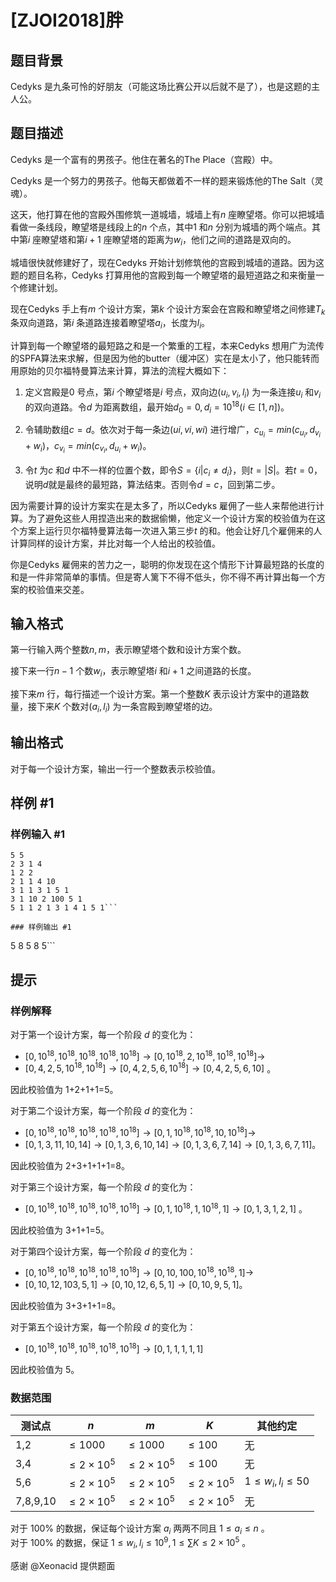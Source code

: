 # [ZJOI2018]胖

## 题目背景

Cedyks 是九条可怜的好朋友（可能这场比赛公开以后就不是了），也是这题的主人公。

## 题目描述

Cedyks 是一个富有的男孩子。他住在著名的The Place（宫殿）中。

Cedyks 是一个努力的男孩子。他每天都做着不一样的题来锻炼他的The Salt（灵魂）。

这天，他打算在他的宫殿外围修筑一道城墙，城墙上有$n$ 座瞭望塔。你可以把城墙看做一条线段，瞭望塔是线段上的$n$ 个点，其中$1$ 和$n$ 分别为城墙的两个端点。其中第$i$ 座瞭望塔和第$i + 1$ 座瞭望塔的距离为$w_i$，他们之间的道路是双向的。

城墙很快就修建好了，现在Cedyks 开始计划修筑他的宫殿到城墙的道路。因为这题的题目名称，Cedyks 打算用他的宫殿到每一个瞭望塔的最短道路之和来衡量一个修建计划。

现在Cedyks 手上有$m$ 个设计方案，第$k$ 个设计方案会在宫殿和瞭望塔之间修建$T_k$ 条双向道路，第$i$ 条道路连接着瞭望塔$a_i$，长度为$l_i$。

计算到每一个瞭望塔的最短路之和是一个繁重的工程，本来Cedyks 想用广为流传的SPFA算法来求解，但是因为他的butter（缓冲区）实在是太小了，他只能转而用原始的贝尔福特曼算法来计算，算法的流程大概如下：

1. 定义宫殿是$0$ 号点，第$i$ 个瞭望塔是$i$ 号点，双向边$(u_i, v_i, l_i)$ 为一条连接$u_i$ 和$v_i$ 的双向道路。令$d$ 为距离数组，最开始$d_0 = 0, d_i = 10^{18}(i ∈ [1, n])$。

2. 令辅助数组$c = d$。依次对于每一条边$(ui, vi,wi)$ 进行增广，$c_{u_i} = min(c_{u_i} , d_{v_i} + w_i)$，$c_{v_i} = min(c_{v_i} , d_{u_i} + w_i)$。

3. 令$t$ 为$c$ 和$d$ 中不一样的位置个数，即令$S = \{i|c_i≠d_i\}$，则$t = |S|$。若$t = 0$，说明$d$就是最终的最短路，算法结束。否则令$d = c$，回到第二步。

因为需要计算的设计方案实在是太多了，所以Cedyks 雇佣了一些人来帮他进行计算。为了避免这些人用捏造出来的数据偷懒，他定义一个设计方案的校验值为在这个方案上运行贝尔福特曼算法每一次进入第三步$t$ 的和。他会让好几个雇佣来的人计算同样的设计方案，并比对每一个人给出的校验值。

你是Cedyks 雇佣来的苦力之一，聪明的你发现在这个情形下计算最短路的长度的和是一件非常简单的事情。但是寄人篱下不得不低头，你不得不再计算出每一个方案的校验值来交差。

## 输入格式

第一行输入两个整数$n,m$，表示瞭望塔个数和设计方案个数。

接下来一行$n - 1$ 个数$w_i$，表示瞭望塔$i$ 和$i + 1$ 之间道路的长度。

接下来$m$ 行，每行描述一个设计方案。第一个整数$K$ 表示设计方案中的道路数量，接下来$K$ 个数对$(a_i, l_i)$ 为一条宫殿到瞭望塔的边。

## 输出格式

对于每一个设计方案，输出一行一个整数表示校验值。

## 样例 #1

### 样例输入 #1
```
5 5
2 3 1 4
1 2 2
2 1 1 4 10
3 1 1 3 1 5 1
3 1 10 2 100 5 1
5 1 1 2 1 3 1 4 1 5 1```

### 样例输出 #1

```
5
8
5
8
5```

## 提示

### 样例解释

对于第一个设计方案，每一个阶段 $d$ 的变化为：

- $[0,10^{18},10^{18},10^{18},10^{18},10^{18}] \rightarrow [0,10^{18},2,10^{18},10^{18},10^{18}] \rightarrow$
- $[0,4,2,5,10^{18},10^{18}] \rightarrow [0,4,2,5,6,10^{18}] \rightarrow [0,4,2,5,6,10]$ 。

因此校验值为 1+2+1+1=5。

对于第二个设计方案，每一个阶段 $d$ 的变化为：

- $[0,10^{18},10^{18},10^{18},10^{18},10^{18}] \rightarrow [0,1,10^{18},10^{18},10,10^{18}] \rightarrow$
- $[0,1,3,11,10,14] \rightarrow [0,1,3,6,10,14] \rightarrow [0,1,3,6,7,14] \rightarrow [0,1,3,6,7,11]$。

因此校验值为 2+3+1+1+1=8。

对于第三个设计方案，每一个阶段 $d$ 的变化为：

- $[0,10^{18},10^{18},10^{18},10^{18},10^{18}] \rightarrow [0,1,10^{18},1,10^{18},1] \rightarrow [0,1,3,1,2,1]$ 。

因此校验值为 3+1+1=5。

对于第四个设计方案，每一个阶段 $d$ 的变化为：

- $[0,10^{18},10^{18},10^{18},10^{18},10^{18}] \rightarrow [0,10,100,10^{18},10^{18},1] \rightarrow$
- $[0,10,12,103,5,1] \rightarrow [0,10,12,6,5,1] \rightarrow [0,10,9,5,1]$。

因此校验值为 3+3+1+1=8。

对于第五个设计方案，每一个阶段 $d$ 的变化为：

- $[0,10^{18},10^{18},10^{18},10^{18},10^{18}] \rightarrow [0,1,1,1,1,1]$

因此校验值为 5。

### 数据范围

测试点|$n$|$m$|$K$|其他约定
-|-|-|-|-
1,2|$\le 1000$|$\le 1000$|$\le 100$|无
3,4|$\le 2 \times 10^5$|$\le 2 \times 10^5$|$\le 100$|无
5,6|$\le 2 \times 10^5$|$\le 2 \times 10^5$|$\le 2 \times 10^5$|$1 \le w_i,l_i \le 50$
7,8,9,10|$\le 2 \times 10^5$|$\le 2 \times 10^5$|$\le 2 \times 10^5$|无


对于 $100\%$ 的数据，保证每个设计方案 $a_i$ 两两不同且 $1\le a_i\le n$ 。  
对于 $100\%$ 的数据，保证 $1\le w_i,l_i\le 10^9,1\le\sum K\le 2\times 10^5$ 。

感谢 @Xeonacid 提供题面
